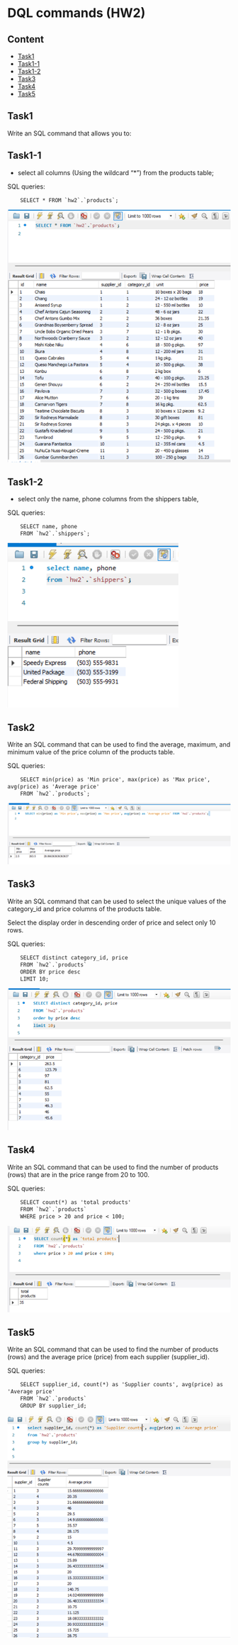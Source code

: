 # DQL commands (HW2)

## Content

- [Task1](#Task1)
- [Task1-1](#Task1-1)
- [Task1-2](#Task1-2)
- [Task3](#Task3)
- [Task4](#Task4)
- [Task5](#Task5)

## Task1

Write an SQL command that allows you to:

## Task1-1

- select all columns (Using the wildcard “\*”) from the products table;

SQL queries:

``` mysql 
    SELECT * FROM `hw2`.`products`; 
```

![](1.productAll.png)

## Task1-2

- select only the name, phone columns from the shippers table,

SQL queries:

```mysql
    SELECT name, phone
    FROM `hw2`.`shippers`;
```

![](2.Name_Phone_shippers.png)

## Task2

Write an SQL command that can be used to find the average, maximum, and minimum value of the price column of the products table.

SQL queries:

```mysql
    SELECT min(price) as 'Min price', max(price) as 'Max price', avg(price) as 'Average price'
    FROM `hw2`.`products`;
```

![](3.MinMaxAvgPrice.png)

## Task3

Write an SQL command that can be used to select the unique values ​​of the category_id and price columns of the products table.

Select the display order in descending order of price and select only 10 rows.

SQL queries:

```mysql
    SELECT distinct category_id, price
    FROM `hw2`.`products`
    ORDER BY price desc
    LIMIT 10;
```

![](4.DistinctDescPrice.png)

## Task4

Write an SQL command that can be used to find the number of products (rows) that are in the price range from 20 to 100.

SQL queries:

```mysql
    SELECT count(*) as 'total products'
    FROM `hw2`.`products`
    WHERE price > 20 and price < 100;
```

![](5.CountTotalProduct.png)

## Task5

Write an SQL command that can be used to find the number of products (rows) and the average price (price) from each supplier (supplier_id).

SQL queries:

```mysql
    SELECT supplier_id, count(*) as 'Supplier counts', avg(price) as 'Average price'
    FROM `hw2`.`products`
    GROUP BY supplier_id;
```

![](6.Supplier&Avg_price.png)

